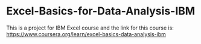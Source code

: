 # Excel-Basics-for-Data-Analysis-IBM
This is a project for IBM Excel course and the link for this course is:
https://www.coursera.org/learn/excel-basics-data-analysis-ibm
